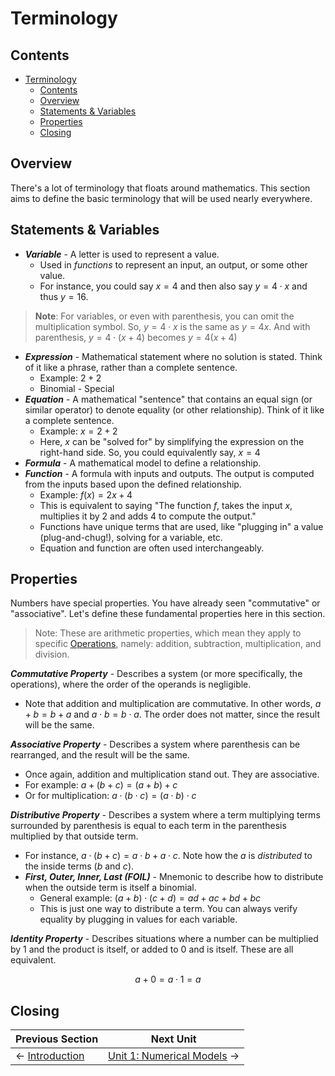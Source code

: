 # Terminology

## Contents

- [Terminology](#terminology)
  - [Contents](#contents)
  - [Overview](#overview)
  - [Statements \& Variables](#statements--variables)
  - [Properties](#properties)
  - [Closing](#closing)

## Overview

There's a lot of terminology that floats around mathematics. This section aims to define the basic terminology that will be used nearly everywhere.

## Statements & Variables

- ***Variable*** - A letter is used to represent a value.
  - Used in *functions* to represent an input, an output, or some other value.
  - For instance, you could say $x=4$ and then also say $y = 4 \cdot x$ and thus $y = 16$.

> **Note**: For variables, or even with parenthesis, you can omit the multiplication symbol. So, $y=4 \cdot x$ is the same as $y = 4x$. And with parenthesis, $y = 4 \cdot (x + 4)$ becomes $y=4(x+4)$

- ***Expression*** - Mathematical statement where no solution is stated. Think of it like a phrase, rather than a complete sentence.
  - Example: $2 + 2$
  - Binomial - Special
- ***Equation*** - A mathematical "sentence" that contains an equal sign (or similar operator) to denote equality (or other relationship). Think of it like a complete sentence.
  - Example: $x = 2 + 2$
  - Here, $x$ can be "solved for" by simplifying the expression on the right-hand side. So, you could equivalently say, $x = 4$
- ***Formula*** - A mathematical model to define a relationship.
- ***Function*** - A formula with inputs and outputs. The output is computed from the inputs based upon the defined relationship.
  - Example: $f(x) = 2x + 4$
  - This is equivalent to saying "The function $f$, takes the input $x$, multiplies it by $2$ and adds $4$ to compute the output."
  - Functions have unique terms that are used, like "plugging in" a value (plug-and-chug!), solving for a variable, etc.
  - Equation and function are often used interchangeably.

## Properties

Numbers have special properties. You have already seen "commutative" or "associative". Let's define these fundamental properties here in this section.

> Note: These are arithmetic properties, which mean they apply to specific [Operations](./2-Operations.md), namely: addition, subtraction, multiplication, and division.

***Commutative Property*** - Describes a system (or more specifically, the operations), where the order of the operands is negligible.

- Note that addition and multiplication are commutative. In other words, $a+b=b+a$ and $a\cdot b=b\cdot a$. The order does not matter, since the result will be the same.

***Associative Property*** - Describes a system where parenthesis can be rearranged, and the result will be the same.

- Once again, addition and multiplication stand out. They are associative.
- For example: $a+(b+c) = (a+b)+c$
- Or for multiplication: $a\cdot (b\cdot c) = (a\cdot b)\cdot c$

***Distributive Property*** - Describes a system where a term multiplying terms surrounded by parenthesis is equal to each term in the parenthesis multiplied by that outside term.

- For instance, $a\cdot (b+c) = a\cdot b+a\cdot c$. Note how the $a$ is *distributed* to the inside terms ($b$ and $c$).
- ***First, Outer, Inner, Last (FOIL)*** - Mnemonic to describe how to distribute when the outside term is itself a binomial.
  - General example: $(a+b)\cdot(c+d) = ad + ac + bd + bc$
  - This is just one way to distribute a term. You can always verify equality by plugging in values for each variable.

***Identity Property*** - Describes situations where a number can be multiplied by 1 and the product is itself, or added to 0 and is itself. These are all equivalent.

$$ a + 0 = a \cdot 1 = a$$

## Closing

| Previous Section | Next Unit |
| ---------------- | --------- |
| $\leftarrow$ [Introduction](./0-Introduction.md) | [Unit 1: Numerical Models](../1-NumericalModels/0-Introduction.md) $\rightarrow$ |
